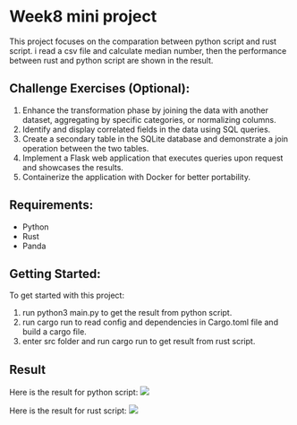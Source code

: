 # Week8 mini project 

This project focuses on the comparation between python script and rust script. i read a csv file and calculate median number, then the performance between rust and python script are shown in the result.

## Challenge Exercises (Optional):

1. Enhance the transformation phase by joining the data with another dataset, aggregating by specific categories, or normalizing columns.
2. Identify and display correlated fields in the data using SQL queries.
3. Create a secondary table in the SQLite database and demonstrate a join operation between the two tables.
4. Implement a Flask web application that executes queries upon request and showcases the results.
5. Containerize the application with Docker for better portability.

## Requirements:

- Python
- Rust
- Panda

## Getting Started:

To get started with this project:

1. run python3 main.py to get the result from python script.
2. run cargo run to read config and dependencies in Cargo.toml file and build a cargo file.
3. enter src folder and run cargo run to get result from rust script.

## Result
Here is the result for python script:
![](result1)

Here is the result for rust script:
![](result2)
